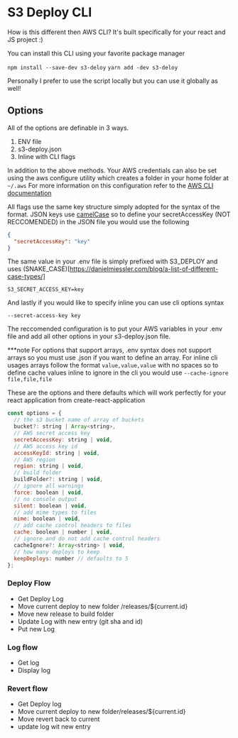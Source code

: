 # S3 Deploy CLI

How is this different then AWS CLI? It's built specifically for your react and JS project :)

You can install this CLI using your favorite package manager

`npm install --save-dev s3-deloy`
`yarn add -dev s3-deloy`

Personally I prefer to use the script locally but you can use it globally as well!

## Options

All of the options are definable in 3 ways.

1.  ENV file
2.  s3-deploy.json
3.  Inline with CLI flags

In addition to the above methods. Your AWS credentials can also be set using the aws configure utility which creates a folder in your home folder at `~/.aws` For more information on this configuration refer to the [AWS CLI documentation](https://docs.aws.amazon.com/cli/latest/userguide/cli-chap-getting-started.html#cli-quick-configuration)

All flags use the same key structure simply adopted for the syntax of the format. JSON keys use [camelCase](https://danielmiessler.com/blog/a-list-of-different-case-types/) so to define your secretAccessKey (NOT RECCOMENDED) in the JSON file you would use the following

```json
{
  "secretAccessKey": "key"
}
```

The same value in your .env file is simply prefixed with S3_DEPLOY and uses (SNAKE_CASE)[https://danielmiessler.com/blog/a-list-of-different-case-types/]

```env
S3_SECRET_ACCESS_KEY=key
```

And lastly if you would like to specify inline you can use cli options syntax

```
--secret-access-key key
```

The reccomended configuration is to put your AWS variables in your .env file and add all other options in your s3-deploy.json file.

\*\*\*note
For options that support arrays, .env syntax does not support arrays so you must use .json if you want to define an array. For inline cli usages arrays follow the format `value,value,value` with no spaces so to define cache values inline to ignore in the cli you would use `--cache-ignore file,file,file`

These are the options and there defaults which will work perfectly for your react application from create-react-application

```js
const options = {
  // the s3 bucket name of array of buckets
  bucket?: string | Array<string>,
  // AWS secret access key
  secretAccessKey: string | void,
  // AWS access key id
  accessKeyId: string | void,
  // AWS region
  region: string | void,
  // build folder
  buildFolder?: string | void,
  // ignore all warnings
  force: boolean | void,
  // no console output
  silent: boolean | void,
  // add mime types to files
  mime: boolean | void,
  // add cache control headers to files
  cache: boolean | number | void,
  // ignore and do not add cache control headers
  cacheIgnore?: Array<string> | void,
  // how many deploys to keep
  keepDeploys: number // defaults to 5
};
```

### Deploy Flow

- Get Deploy Log
- Move current deploy to new folder /releases/${current.id}
- Move new release to build folder
- Update Log with new entry (git sha and id)
- Put new Log

### Log flow

- Get log
- Display log

### Revert flow

- Get Deploy log
- Move current deploy to new folder/releases/${current.id}
- Move revert back to current
- update log wit new entry

